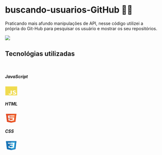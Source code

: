 # buscando-usuarios-GitHub  🐱‍💻 

Praticando mais afundo manipulações de API, nesse código utilizei a própria do Git-Hub para pesquisar os usuário e mostrar os seu repositórios.

<img src= "./src/imagens/gifgit.gif">

## Tecnológias utilizadas 

<div style="display: inline_block"><br>
<h5>JavaScript</h5>
  <img align="center" alt="Js" height="30" width="40" src="https://raw.githubusercontent.com/devicons/devicon/master/icons/javascript/javascript-plain.svg">
  <h5>HTML</h5>
  <img align="center" alt="HTML" height="30" width="40" src="https://raw.githubusercontent.com/devicons/devicon/master/icons/html5/html5-original.svg">
  <h5>CSS</h5>
  <img align="center" alt="CSS" height="30" width="40" src="https://raw.githubusercontent.com/devicons/devicon/master/icons/css3/css3-original.svg">
</div>